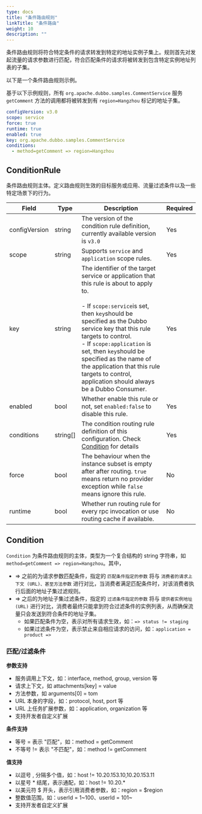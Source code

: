 ```yaml
---
type: docs
title: "条件路由规则"
linkTitle: "条件路由"
weight: 10
description: ""
---
```


条件路由规则将符合特定条件的请求转发到特定的地址实例子集上。规则首先对发起流量的请求参数进行匹配，符合匹配条件的请求将被转发到包含特定实例地址列表的子集。

以下是一个条件路由规则示例。

基于以下示例规则，所有 `org.apache.dubbo.samples.CommentService` 服务 `getComment` 方法的调用都将被转发到有 `region=Hangzhou` 标记的地址子集。

  ```yaml
  configVersion: v3.0
  scope: service
  force: true
  runtime: true
  enabled: true
  key: org.apache.dubbo.samples.CommentService
  conditions:
    - method=getComment => region=Hangzhou
  ```
## ConditionRule
条件路由规则主体。定义路由规则生效的目标服务或应用、流量过滤条件以及一些特定场景下的行为。

| Field | Type | Description                                                                                                                                                                                                                                                                                                                                                                                                   | Required |
| --- | --- |---------------------------------------------------------------------------------------------------------------------------------------------------------------------------------------------------------------------------------------------------------------------------------------------------------------------------------------------------------------------------------------------------------------| --- |
| configVersion | string | The version of the condition rule definition, currently available version is `v3.0`                                                                                                                                                                                                                                                                                                                           | Yes |
| scope | string | Supports `service` and `application` scope rules.                                                                                                                                                                                                                                                                                                                                                             | Yes |
| key | string | The identifier of the target service or application that this rule is about to apply to. <br/><br/>- If `scope:service`is set, then `key`should be specified as the Dubbo service key that this rule targets to control.<br/> - If `scope:application` is set, then `key`should be specified as the name of the application that this rule targets to control, application should always be a Dubbo Consumer. | Yes |
| enabled | bool | Whether enable this rule or not, set `enabled:false` to disable this rule.                                                                                                                                                                                                                                                                                                                                    | Yes |
| conditions | string[] | The condition routing rule definition of this configuration. Check [Condition](./#condition) for details                                                                                                                                                                                                                                                                                                      | Yes |
| force | bool | The behaviour when the instance subset is empty after after routing. `true` means return no provider exception while `false` means ignore this rule.                                                                                                                                                                                                                                                          | No |
| runtime | bool | Whether run routing rule for every rpc invocation or use routing cache if available.                                                                                                                                                                                                                                                                                                                          | No |

## Condition

`Condition` 为条件路由规则的主体，类型为一个复合结构的 string 字符串，如 `method=getComment => region=Hangzhou`。其中，
* => 之前的为请求参数匹配条件，指定的 `匹配条件指定的参数` 将与 `消费者的请求上下文 (URL)、甚至方法参数` 进行对比，当消费者满足匹配条件时，对该消费者执行后面的地址子集过滤规则。
* => 之后的为地址子集过滤条件，指定的 `过滤条件指定的参数` 将与 `提供者实例地址 (URL)` 进行对比，消费者最终只能拿到符合过滤条件的实例列表，从而确保流量只会发送到符合条件的地址子集。
    * 如果匹配条件为空，表示对所有请求生效，如：`=> status != staging`
    * 如果过滤条件为空，表示禁止来自相应请求的访问，如：`application = product =>`

### 匹配/过滤条件

**参数支持**
* 服务调用上下文，如：interface, method, group, version 等
* 请求上下文，如 attachments[key] = value
* 方法参数，如 arguments[0] = tom
* URL 本身的字段，如：protocol, host, port 等
* URL 上任务扩展参数，如：application, organization 等
* 支持开发者自定义扩展

**条件支持**
* 等号 = 表示 "匹配"，如：method = getComment
* 不等号 != 表示 "不匹配"，如：method != getComment

**值支持**
* 以逗号 , 分隔多个值，如：host != 10.20.153.10,10.20.153.11
* 以星号 * 结尾，表示通配，如：host != 10.20.*
* 以美元符 $ 开头，表示引用消费者参数，如：region = $region
* 整数值范围，如：userId = 1~100、userId = 101~
* 支持开发者自定义扩展

